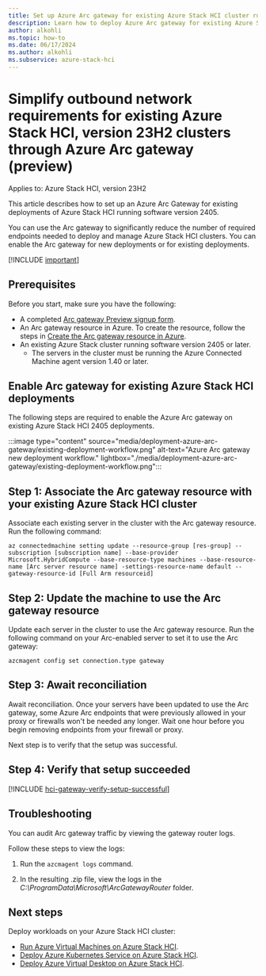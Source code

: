 ```yaml
--- 
title: Set up Azure Arc gateway for existing Azure Stack HCI cluster running version 2405 (preview)
description: Learn how to deploy Azure Arc gateway for existing Azure Stack HCI deployments running software version 2405 (preview). 
author: alkohli
ms.topic: how-to
ms.date: 06/17/2024
ms.author: alkohli
ms.subservice: azure-stack-hci
---
```


# Simplify outbound network requirements for existing Azure Stack HCI, version 23H2 clusters through Azure Arc gateway (preview)

Applies to: Azure Stack HCI, version 23H2

This article describes how to set up an Azure Arc Gateway for existing deployments of Azure Stack HCI running software version 2405.

You can use the Arc gateway to significantly reduce the number of required endpoints needed to deploy and manage Azure Stack HCI clusters. You can enable the Arc gateway for new deployments or for existing deployments. 

<!--This article only covers the existing Azure Stack HCI deployments. For new deployments, see [Enable Azure Arc gateway for existing Azure Stack HCI deployments](deployment-azure-arc-gateway-new-cluster.md). To use the Arc gateway on standalone Arc for Servers scenarion, see [How to simplify network configuration requirements through Azure Arc gateway](/azure/azure-arc/servers/arc-gateway).-->


[!INCLUDE [important](../../includes/hci-preview.md)]

## Prerequisites

Before you start, make sure you have the following:

- A completed [Arc gateway Preview signup form](https://forms.office.com/pages/responsepage.aspx?id=v4j5cvGGr0GRqy180BHbR2WRja4SbkFJm6k6LDfxchxUN1dYTlZIM1JYTVFCN0RVTjgyVEZHMkFTSC4u).
- An Arc gateway resource in Azure. To create the resource, follow the steps in [Create the Arc gateway resource in Azure](./deployment-azure-arc-gateway-overview.md#create-the-arc-gateway-resource-in-azure).
- An existing Azure Stack cluster running software version 2405 or later.
  - The servers in the cluster must be running the Azure Connected Machine agent version 1.40 or later.


## Enable Arc gateway for existing Azure Stack HCI deployments

The following steps are required to enable the Azure Arc gateway on existing Azure Stack HCI 2405 deployments.

  :::image type="content" source="media/deployment-azure-arc-gateway/existing-deployment-workflow.png" alt-text="Azure Arc gateway new deployment workflow." lightbox="./media/deployment-azure-arc-gateway/existing-deployment-workflow.png":::


## Step 1: Associate the Arc gateway resource with your existing Azure Stack HCI cluster


Associate each existing server in the cluster with the Arc gateway resource. Run the following command:

```azurecli
az connectedmachine setting update --resource-group [res-group] --subscription [subscription name] --base-provider Microsoft.HybridCompute --base-resource-type machines --base-resource-name [Arc server resource name] -settings-resource-name default --gateway-resource-id [Full Arm resourceid]
```

## Step 2: Update the machine to use the Arc gateway resource  

Update each server in the cluster to use the Arc gateway resource. Run the following command on your Arc-enabled server to set it to use the Arc gateway:

```azurecli
azcmagent config set connection.type gateway
```

## Step 3: Await reconciliation

Await reconciliation. Once your servers have been updated to use the Arc gateway, some Azure Arc endpoints that were previously allowed in your proxy or firewalls won't be needed any longer. Wait one hour before you begin removing endpoints from your firewall or proxy.

Next step is to verify that the setup was successful.

## Step 4: Verify that setup succeeded

[!INCLUDE [hci-gateway-verify-setup-successful](../../includes/hci-gateway-verify-setup-successful.md)]

## Troubleshooting  

You can audit Arc gateway traffic by viewing the gateway router logs.  

Follow these steps to view the logs:

1. Run the `azcmagent logs` command.

1. In the resulting .zip file, view the logs in the *C:\ProgramData\Microsoft\ArcGatewayRouter* folder.


## Next steps

Deploy workloads on your Azure Stack HCI cluster:

- [Run Azure Virtual Machines on Azure Stack HCI](../manage/create-arc-virtual-machines.md).
- [Deploy Azure Kubernetes Service on Azure Stack HCI](/azure/aks/hybrid/aks-create-clusters-cli).
- [Deploy Azure Virtual Desktop on Azure Stack HCI](/azure/virtual-desktop/deploy-azure-virtual-desktop).